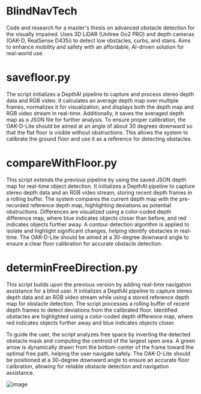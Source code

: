 # BlindNavTech
Code and research for a master's thesis on advanced obstacle detection for the visually impaired. Uses 3D LiDAR (Unitree Go2 PRO) and depth cameras (OAK-D, RealSense D435i) to detect low obstacles, curbs, and stairs. Aims to enhance mobility and safety with an affordable, AI-driven solution for real-world use.


# savefloor.py
The script initializes a DepthAI pipeline to capture and process stereo depth data and RGB video. It calculates an average depth map over multiple frames, normalizes it for visualization, and displays both the depth map and RGB video stream in real-time. Additionally, it saves the averaged depth map as a JSON file for further analysis. To ensure proper calibration, the OAK-D-Lite should be aimed at an angle of about 30 degrees downward so that the flat floor is visible without obstructions. This allows the system to calibrate the ground floor and use it as a reference for detecting obstacles.

# compareWithFloor.py
This script extends the previous pipeline by using the saved JSON depth map for real-time object detection. It initializes a DepthAI pipeline to capture stereo depth data and an RGB video stream, storing recent depth frames in a rolling buffer. The system compares the current depth map with the pre-recorded reference depth map, highlighting deviations as potential obstructions. Differences are visualized using a color-coded depth difference map, where blue indicates objects closer than before, and red indicates objects further away. A contour detection algorithm is applied to isolate and highlight significant changes, helping identify obstacles in real-time. The OAK-D-Lite should be aimed at a 30-degree downward angle to ensure a clear floor calibration for accurate obstacle detection.

# determinFreeDirection.py
This script builds upon the previous version by adding real-time navigation assistance for a blind user. It initializes a DepthAI pipeline to capture stereo depth data and an RGB video stream while using a stored reference depth map for obstacle detection. The script processes a rolling buffer of recent depth frames to detect deviations from the calibrated floor. Identified obstacles are highlighted using a color-coded depth difference map, where red indicates objects further away and blue indicates objects closer.

To guide the user, the script analyzes free space by inverting the detected obstacle mask and computing the centroid of the largest open area. A green arrow is dynamically drawn from the bottom-center of the frame toward the optimal free path, helping the user navigate safely. The OAK-D-Lite should be positioned at a 30-degree downward angle to ensure an accurate floor calibration, allowing for reliable obstacle detection and navigation assistance.

![image](https://github.com/user-attachments/assets/af8f7baa-f68f-4e48-bd3d-ee57cea6369a)
